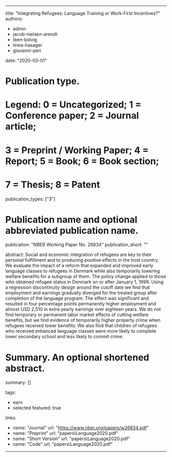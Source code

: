 
---
title: "Integrating Refugees: Language Training or Work-First Incentives?"
authors: 
- admin
- jacob-nielsen-arendt
- iben-bolvig
- linea-hasager
- giovanni-peri

date: "2020-03-01"

# Publication type.
# Legend: 0 = Uncategorized; 1 = Conference paper; 2 = Journal article;
# 3 = Preprint / Working Paper; 4 = Report; 5 = Book; 6 = Book section;
# 7 = Thesis; 8 = Patent
publication_types: ["3"]

# Publication name and optional abbreviated publication name.
publication: "NBER Working Paper No. 26834"
publication_short: ""

abstract: Social and economic integration of refugees are key to their personal fulfillment and to producing positive effects in the host country. We evaluate the impact of a reform that expanded and improved early language classes to refugees in Denmark while also temporarily lowering welfare benefits for a subgroup of them. The policy change applied to those who obtained refugee status in Denmark on or after January 1, 1999. Using a regression discontinuity design around the cutoff date we find that employment and earnings gradually diverged for the treated group after completion of the language program. The effect was significant and resulted in four percentage points permanently higher employment and almost USD 2,510 in extra yearly earnings over eighteen years. We do not find temporary or permanent labor market effects of cutting welfare benefits, but we find evidence of temporarily higher property crime when refugees received lower benefits. We also find that children of refugees who received enhanced language classes were more likely to complete lower secondary school and less likely to commit crime. 

# Summary. An optional shortened abstract.
summary: []

tags:
- earn
- selected
featured: true

links:
  - name: "Journal"
    url: "https://www.nber.org/papers/w26834.pdf"
  - name: "Preprint"
    url:  "papers\Language2020.pdf"
  - name: "Short Version"
    url: "papers\Language2020.pdf"
  - name: "Code"
    url: "papers\Language2020.pdf"


---
